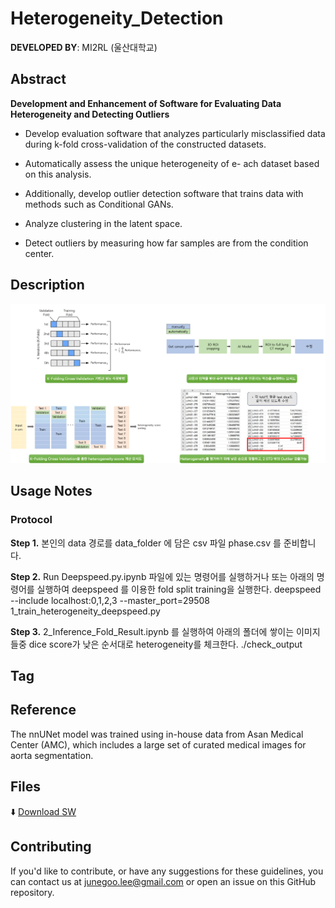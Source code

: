 # Heterogeneity_Detection

 
**DEVELOPED BY**: MI2RL (울산대학교)


## Abstract


**Development and Enhancement of Software for Evaluating Data Heterogeneity and Detecting Outliers**

- Develop evaluation software that analyzes particularly misclassified data during k-fold cross-validation of the constructed datasets.

- Automatically assess the unique heterogeneity of e- ach dataset based on this analysis.

- Additionally, develop outlier detection software that trains data with methods such as Conditional GANs.

- Analyze clustering in the latent space.

- Detect outliers by measuring how far samples are from the condition center.


## Description

![model_description](heterogeneity_sw.png)

## Usage Notes

### Protocol

**Step 1.** 본인의 data 경로를 data_folder 에 담은 csv 파일 phase.csv 를 준비합니다.

**Step 2.** Run Deepspeed.py.ipynb 파일에 있는 명령어를 실행하거나 또는 아래의 명령어를 실행하여 deepspeed 를 이용한 fold split training을 실행한다.
	deepspeed --include localhost:0,1,2,3 --master_port=29508 1_train_heterogeneity_deepspeed.py

**Step 3.** 2_Inference_Fold_Result.ipynb 를 실행하여 아래의 폴더에 쌓이는 이미지들중 dice score가 낮은 순서대로 heterogeneity를 체크한다.
	./check_output



## Tag 

## Reference

The nnUNet model was trained using in-house data from Asan Medical Center (AMC), which includes a large set of curated medical images for aorta segmentation.



## Files
⬇️ [Download SW](https://github.com/mi2rl/DataCuration/tree/386eafa30667b9558f4d24ee702955b75d36a4fd/Heterogeneity_Detection)

## Contributing

If you'd like to contribute, or have any suggestions for these guidelines, you can contact us at junegoo.lee@gmail.com or open an issue on this GitHub repository.
